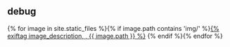 ## debug
{% for image in site.static_files %}{% if image.path contains 'img/' %}<a href="{{ site.baseurl }}{{ image.path }}">{% exiftag image_description, , {{ image.path }} %}</a> {% endif %}{% endfor %}